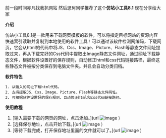 前一段时间亦凡找我扒网站 然后思珂同学推荐了这个**仿站小工具8.1** 现在分享给大家

**介绍**

仿站小工具8.1是一款用来下载网页模板的软件，可以将指定目标网站的资源内容快速索引读取并复制到本地使用的软件工具！可以通过该软件检测网编码，下载网页，它会从html的代码中将JS、Css、Image、Picture、Flash等静态文件网址提取过来，再从下载完好的Css代码中提取出Image静态文件网址，通过网址下载静态文件，根据软件设置好的保存规则，自动修正html和css代码链接路径，最终这些静态文件被按分类保存到电脑文件夹。并且会自动分类归档。

**软件特色**

    1. 从输入的网址下载html代码。
    2. 支持提取JS、Css、Image、Picture、Flash等静态文件网址。
    3. 可根据软件设置好的保存规则，自动修正html和css代码链接路径。
    
**使用教程**

1. [输入需要下载的网页的网址，点击添加。](url
![image](https://user-images.githubusercontent.com/19698815/79931742-47964e80-847e-11ea-88d3-8f520284dbe8.png)
)
2. [选择保存地址，点击开始下载。](url
![image](http://www.xue51.com/uppic/180404/201804041643079989.png)
)
3. [等待下载完成，打开保存地址里面的文件就可以了。](url
![image](http://www.xue51.com/uppic/180404/201804041643144531.png)
)

